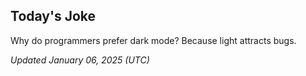 ## Today's Joke
Why do programmers prefer dark mode? Because light attracts bugs.

*Updated January 06, 2025 (UTC)*
